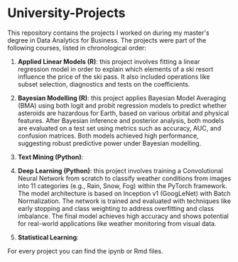 # University-Projects
This repository contains the projects I worked on during my master's degree in Data Analytics for Business. The projects were part of the following courses, listed in chronological order:

1. **Applied Linear Models (R)**: this project involves fitting a linear regression model in order to explain which elements of a ski resort influence the price of the ski pass. It also included operations like subset selection, diagnostics and tests on the coefficients.

3. **Bayesian Modelling (R)**: this project applies Bayesian Model Averaging (BMA) using both logit and probit regression models to predict whether asteroids are hazardous for Earth, based on various orbital and physical features. After Bayesian inference and posterior analysis, both models are evaluated on a test set using metrics such as accuracy, AUC, and confusion matrices. Both models achieved high performance, suggesting robust predictive power under Bayesian modelling.

5. **Text Mining (Python)**:

7. **Deep Learning (Python)**: this project involves training a Convolutional Neural Network from scratch to classify weather conditions from images into 11 categories (e.g., Rain, Snow, Fog) within the PyTorch framework. The model architecture is based on Inception v1 (GoogLeNet) with Batch Normalization. The network is trained and evaluated with techniques like early stopping and class weighting to address overfitting and class imbalance. The final model achieves high accuracy and shows potential for real-world applications like weather monitoring from visual data.

9. **Statistical Learning**:

For every project you can find the ipynb or Rmd files.
